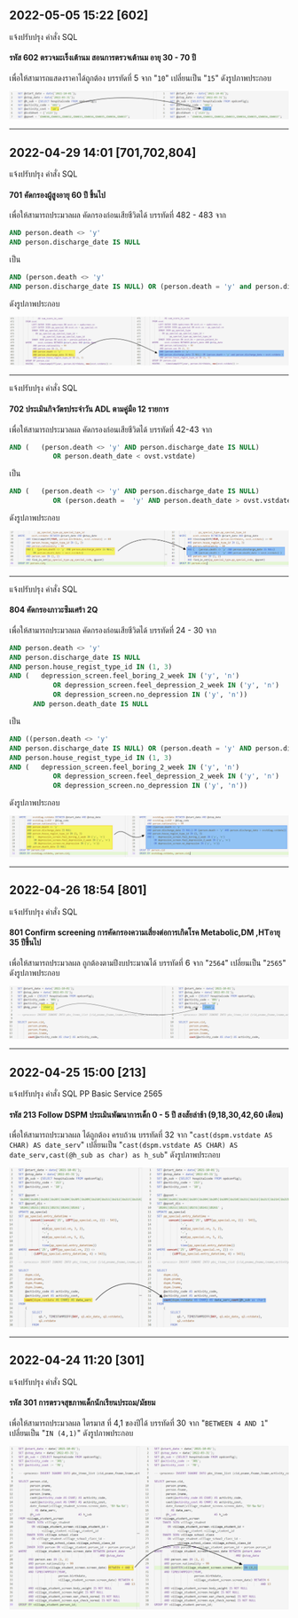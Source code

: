 ## 2022-05-05 15:22 [602]

แจ้งปรับปรุง คำสั่ง SQL 

#### **รหัส 602 ตรวจมะเร็งเต้านม สอนการตรวจเต้านม อายุ 30 - 70 ปี**

เพื่อให้สามารถแสดงราคาได้ถูกต้อง
บรรทัดที่ 5 จาก "`10`" เปลี่ยนเป็น "`15`"
ดังรูปภาพประกอบ

![](changelog.assets/D20220505T151434.png)

------

## 2022-04-29 14:01 [701,702,804]

แจ้งปรับปรุง คำสั่ง SQL 

#### **701 คัดกรองผู้สูงอายุ 60 ปี ขึ้นไป**

เพื่อให้สามารถประมวลผล คัดกรองก่อนเสียชีวิตได้
บรรทัดที่ 482 - 483 จาก 

```sql
AND person.death <> 'y'
AND person.discharge_date IS NULL
```

เป็น

```sql
AND (person.death <> 'y'
AND person.discharge_date IS NULL) OR (person.death = 'y' and person.discharge_date > ovst.vstdate )
```

ดังรูปภาพประกอบ

![](changelog.assets/D20220429T134057.png)

------

แจ้งปรับปรุง คำสั่ง SQL 

#### **702 ประเมินกิจวัตรประจำวัน ADL ตามคู่มือ 12 รายการ**

เพื่อให้สามารถประมวลผล คัดกรองก่อนเสียชีวิตได้
บรรทัดที่ 42-43 จาก

```sql
AND (   (person.death <> 'y' AND person.discharge_date IS NULL)
           OR person.death_date < ovst.vstdate)
```

เป็น

```sql
AND (   (person.death <> 'y' AND person.discharge_date IS NULL)
           OR (person.death =  'y' AND person.death_date > ovst.vstdate) )
```

ดังรูปภาพประกอบ

 ![](changelog.assets/D20220429T134743.png)

------

แจ้งปรับปรุง คำสั่ง SQL 

#### **804 คัดกรองภาวะซึมเศร้า 2Q**

เพื่อให้สามารถประมวลผล คัดกรองก่อนเสียชีวิตได้
บรรทัดที่ 24 - 30 จาก 

```sql
AND person.death <> 'y'
AND person.discharge_date IS NULL
AND person.house_regist_type_id IN (1, 3)
AND (   depression_screen.feel_boring_2_week IN ('y', 'n')
           OR depression_screen.feel_depression_2_week IN ('y', 'n')
           OR depression_screen.no_depression IN ('y', 'n'))
      AND person.death_date IS NULL
```

เป็น

```sql
AND ((person.death <> 'y'
AND person.discharge_date IS NULL) OR (person.death = 'y' AND person.discharge_date > ovstdiag.vstdate))
AND person.house_regist_type_id IN (1, 3)
AND (   depression_screen.feel_boring_2_week IN ('y', 'n')
           OR depression_screen.feel_depression_2_week IN ('y', 'n')
           OR depression_screen.no_depression IN ('y', 'n'))
```

ดังรูปภาพประกอบ

![](changelog.assets/D20220429T135549.png)

------

## 2022-04-26 18:54 [801]

แจ้งปรับปรุง คำสั่ง SQL 

#### **801 Confirm screening การคัดกรองความเสี่ยงต่อการเกิดโรค Metabolic,DM ,HTอายุ 35 ปีขึ้นไป**

เพื่อให้สามารถประมวลผล ถูกต้องตามปีงบประมาณได้
บรรทัดที่ 6 จาก "`2564`" เปลี่ยนเป็น "`2565`"
ดังรูปภาพประกอบ

![](changelog.assets/D20220426T185243.png)

------

## 2022-04-25 15:00 [213]

แจ้งปรับปรุง คำสั่ง SQL PP Basic Service 2565

#### **รหัส 213 Follow DSPM ประเมินพัฒนาการเด็ก 0 - 5 ปี สงสัยล่าช้า  (9,18,30,42,60 เดือน)**

เพื่อให้สามารถประมวลผล ได้ถูกต้อง ครบถ้วน
บรรทัดที่ 32 จาก "`cast(dspm.vstdate AS CHAR) AS date_serv`" เปลี่ยนเป็น "`cast(dspm.vstdate AS CHAR) AS date_serv,cast(@h_sub as char) as h_sub`"
ดังรูปภาพประกอบ

![](changelog.assets/D20220426T094231.png)

------

## 2022-04-24 11:20 [301]

แจ้งปรับปรุง คำสั่ง SQL 

#### **รหัส 301 การตรวจสุขภาพเด็กนักเรียนประถม/มัธยม**

เพื่อให้สามารถประมวลผล ไตรมาส ที่ 4,1 ของปีได้
บรรทัดที่ 30 จาก "`BETWEEN 4 AND 1`" เปลี่ยนเป็น "`IN (4,1)`"
ดังรูปภาพประกอบ

![](changelog.assets/D20220426T093906.png)
